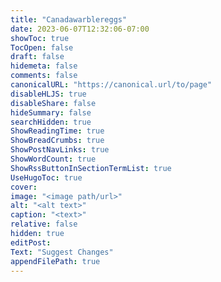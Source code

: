 ```yaml
---
title: "Canadawarblereggs"
date: 2023-06-07T12:32:06-07:00
showToc: true
TocOpen: false
draft: false
hidemeta: false
comments: false
canonicalURL: "https://canonical.url/to/page"
disableHLJS: true 
disableShare: false
hideSummary: false
searchHidden: true
ShowReadingTime: true
ShowBreadCrumbs: true
ShowPostNavLinks: true
ShowWordCount: true
ShowRssButtonInSectionTermList: true
UseHugoToc: true
cover:
image: "<image path/url>" 
alt: "<alt text>" 
caption: "<text>" 
relative: false
hidden: true
editPost:
Text: "Suggest Changes" 
appendFilePath: true 
---
```



